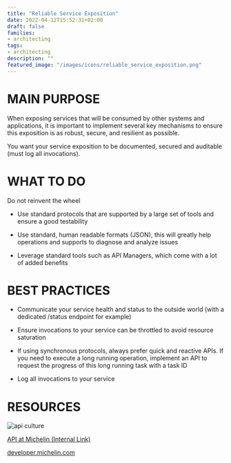 ```yaml
---
title: "Reliable Service Exposition"
date: 2022-04-12T15:52:31+02:00
draft: false
families:
- architecting
tags:
- architecting
description: ""
featured_image: "/images/icons/reliable_service_exposition.png"
---
```


# MAIN PURPOSE

When exposing services that will be consumed by other systems and applications, it is important to implement several key mechanisms to ensure this exposition is as robust, secure, and resilient as possible.

You want your service exposition to be documented, secured and auditable (must log all invocations).

# WHAT TO DO

Do not reinvent the wheel

* Use standard protocols that are supported by a large set of tools and ensure a good testability

* Use standard, human readable formats (JSON), this will greatly help operations and supports to diagnose and analyze issues

* Leverage standard tools such as API Managers, which come with a lot of added benefits



# BEST PRACTICES

* Communicate your service health and status to the outside world (with a dedicated /status endpoint for example)

* Ensure invocations to your service can be throttled to avoid resource saturation

* If using synchronous protocols, always prefer quick and reactive APIs. If you need to execute a long running operation, implement an API to request the progress of this long running task with a task ID

* Log all invocations to your service


# RESOURCES

![api culture](/images/architecting/api_culture.png)

[API at Michelin (Internal Link) ](https://integration.si-pages.michelin.com/APIM/pages/apimpages/)

[developer.michelin.com](https://developer.michelin.com/)

